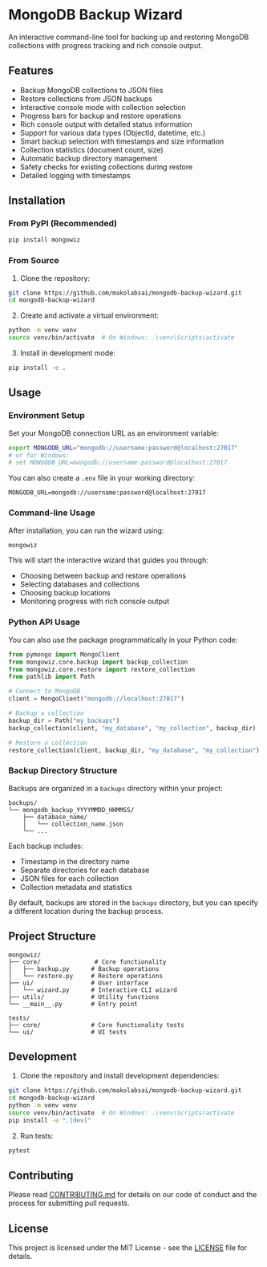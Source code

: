 # MongoDB Backup Wizard

An interactive command-line tool for backing up and restoring MongoDB collections with progress tracking and rich console output.

## Features

- Backup MongoDB collections to JSON files
- Restore collections from JSON backups
- Interactive console mode with collection selection
- Progress bars for backup and restore operations
- Rich console output with detailed status information
- Support for various data types (ObjectId, datetime, etc.)
- Smart backup selection with timestamps and size information
- Collection statistics (document count, size)
- Automatic backup directory management
- Safety checks for existing collections during restore
- Detailed logging with timestamps

## Installation

### From PyPI (Recommended)

```bash
pip install mongowiz
```

### From Source

1. Clone the repository:

```bash
git clone https://github.com/makolabsai/mongodb-backup-wizard.git
cd mongodb-backup-wizard
```

2. Create and activate a virtual environment:

```bash
python -m venv venv
source venv/bin/activate  # On Windows: .\venv\Scripts\activate
```

3. Install in development mode:

```bash
pip install -e .
```

## Usage

### Environment Setup

Set your MongoDB connection URL as an environment variable:

```bash
export MONGODB_URL="mongodb://username:password@localhost:27017"
# or for Windows:
# set MONGODB_URL=mongodb://username:password@localhost:27017
```

You can also create a `.env` file in your working directory:

```
MONGODB_URL=mongodb://username:password@localhost:27017
```

### Command-line Usage

After installation, you can run the wizard using:

```bash
mongowiz
```

This will start the interactive wizard that guides you through:
- Choosing between backup and restore operations
- Selecting databases and collections
- Choosing backup locations
- Monitoring progress with rich console output

### Python API Usage

You can also use the package programmatically in your Python code:

```python
from pymongo import MongoClient
from mongowiz.core.backup import backup_collection
from mongowiz.core.restore import restore_collection
from pathlib import Path

# Connect to MongoDB
client = MongoClient("mongodb://localhost:27017")

# Backup a collection
backup_dir = Path("my_backups")
backup_collection(client, "my_database", "my_collection", backup_dir)

# Restore a collection
restore_collection(client, backup_dir, "my_database", "my_collection")
```

### Backup Directory Structure

Backups are organized in a `backups` directory within your project:

```
backups/
└── mongodb_backup_YYYYMMDD_HHMMSS/
    ├── database_name/
    │   └── collection_name.json
    └── ...
```

Each backup includes:
- Timestamp in the directory name
- Separate directories for each database
- JSON files for each collection
- Collection metadata and statistics

By default, backups are stored in the `backups` directory, but you can specify a different location during the backup process.

## Project Structure

```
mongowiz/
├── core/               # Core functionality
│   ├── backup.py      # Backup operations
│   └── restore.py     # Restore operations
├── ui/                # User interface
│   └── wizard.py      # Interactive CLI wizard
├── utils/             # Utility functions
└── __main__.py        # Entry point

tests/
├── core/              # Core functionality tests
└── ui/                # UI tests
```

## Development

1. Clone the repository and install development dependencies:

```bash
git clone https://github.com/makolabsai/mongodb-backup-wizard.git
cd mongodb-backup-wizard
python -m venv venv
source venv/bin/activate  # On Windows: .\venv\Scripts\activate
pip install -e ".[dev]"
```

2. Run tests:

```bash
pytest
```

## Contributing

Please read [CONTRIBUTING.md](CONTRIBUTING.md) for details on our code of conduct and the process for submitting pull requests.

## License

This project is licensed under the MIT License - see the [LICENSE](LICENSE) file for details.
